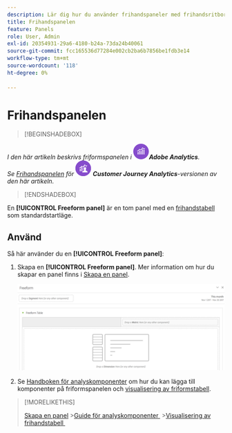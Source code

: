 ```yaml
---
description: Lär dig hur du använder frihandspaneler med frihandsritbord som startläge för ditt Analysis Workspace-projekt.
title: Frihandspanelen
feature: Panels
role: User, Admin
exl-id: 20354931-29a6-4180-b24a-73da24b40061
source-git-commit: fcc165536d77284e002cb2ba6b7856be1fdb3e14
workflow-type: tm+mt
source-wordcount: '118'
ht-degree: 0%

---
```


# Frihandspanelen

>[!BEGINSHADEBOX]

_I den här artikeln beskrivs friformspanelen i_ ![AdobeAnalytics](/help/assets/icons/AdobeAnalytics.svg) _&#x200B;**Adobe Analytics**._<br/>_Se [Frihandspanelen](/help/analyze/analysis-workspace/c-panels/freeform-panel.md) för_ ![CustomerJourneyAnalytics](/help/assets/icons/CustomerJourneyAnalytics.svg) _&#x200B;**Customer Journey Analytics**-versionen av den här artikeln._

>[!ENDSHADEBOX]


En **[!UICONTROL Freeform panel]** är en tom panel med en [frihandstabell](/help/analyze/analysis-workspace/visualizations/freeform-table/freeform-table.md) som standardstartläge.

## Använd

Så här använder du en **[!UICONTROL Freeform panel]**:

1. Skapa en **[!UICONTROL Freeform panel]**. Mer information om hur du skapar en panel finns i [Skapa en panel](panels.md#create-a-panel).

   ![Standardpanelen i frihandsfigur visar en tom panel med frihandstabell.](assets/freeform-panel.png)

1. Se [Handboken för analyskomponenter](/help/components/home.md) om hur du kan lägga till komponenter på friformspanelen och [visualisering av friformstabell](/help/analyze/analysis-workspace/visualizations/freeform-table/freeform-table.md).


>[!MORELIKETHIS]
>
>[Skapa en panel](/help/analyze/analysis-workspace/c-panels/panels.md#create-a-panel)
>&#x200B;>[Guide för analyskomponenter &#x200B;](/help/components/home.md)
>&#x200B;>[Visualisering av frihandstabell &#x200B;](/help/analyze/analysis-workspace/visualizations/freeform-table/freeform-table.md)
>
